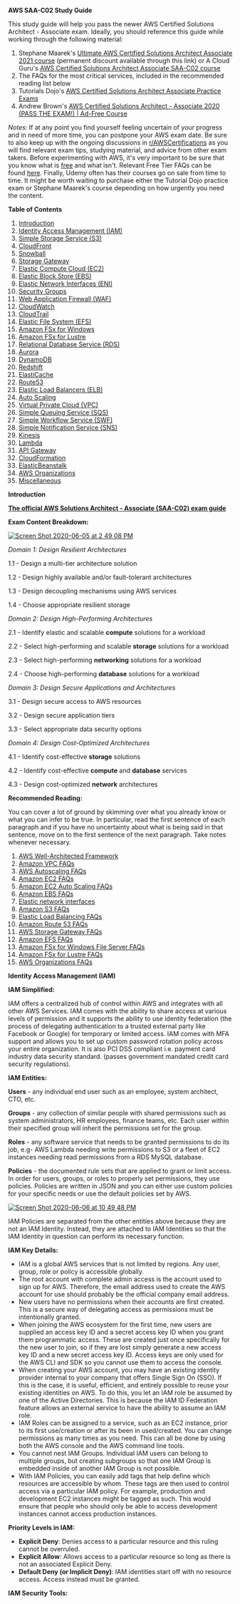 
**AWS SAA-C02 Study Guide**

This study guide will help you pass the newer AWS Certified Solutions Architect - Associate exam. Ideally, you should reference this guide while working through the following material:

1.  Stephane Maarek's [Ultimate AWS Certified Solutions Architect Associate 2021 course](https://links.datacumulus.com/aws-certified-sa-associate-coupon) (permanent discount available through this link) or A Cloud Guru's [AWS Certified Solutions Architect Associate SAA-C02 course](https://acloud.guru/learn/aws-certified-solutions-architect-associate)
2.  The FAQs for the most critical services, included in the recommended reading list below
3.  Tutorials Dojo's [AWS Certified Solutions Architect Associate Practice Exams](https://www.udemy.com/course/aws-certified-solutions-architect-associate-amazon-practice-exams-saa-c02/)
4.  Andrew Brown's [AWS Certified Solutions Architect - Associate 2020 (PASS THE EXAM!) | Ad-Free Course](https://www.youtube.com/watch?v=Ia-UEYYR44s)

*Notes*: If at any point you find yourself feeling uncertain of your progress and in need of more time, you can postpone your AWS exam date. Be sure to also keep up with the ongoing discussions in [r/AWSCertifications](https://reddit.com/r/AWSCertifications/) as you will find relevant exam tips, studying material, and advice from other exam takers. Before experimenting with AWS, it's very important to be sure that you know what is [free](https://aws.amazon.com/free/?all-free-tier.sort-by=item.additionalFields.SortRank&all-free-tier.sort-order=asc) and what isn't. Relevant Free Tier FAQs can be found [here](https://aws.amazon.com/free/free-tier-faqs/). Finally, Udemy often has their courses go on sale from time to time. It might be worth waiting to purchase either the Tutorial Dojo practice exam or Stephane Maarek's course depending on how urgently you need the content.

**Table of Contents**

1.  [Introduction](https://github.com/surajsh999/AWS-SAA-C02-Study-Guide?search=1#introduction)
2.  [Identity Access Management (IAM)](https://github.com/surajsh999/AWS-SAA-C02-Study-Guide?search=1#identity-access-management-iam)
3.  [Simple Storage Service (S3)](https://github.com/surajsh999/AWS-SAA-C02-Study-Guide?search=1#simple-storage-service-s3)
4.  [CloudFront](https://github.com/surajsh999/AWS-SAA-C02-Study-Guide?search=1#cloudfront)
5.  [Snowball](https://github.com/surajsh999/AWS-SAA-C02-Study-Guide?search=1#snowball)
6.  [Storage Gateway](https://github.com/surajsh999/AWS-SAA-C02-Study-Guide?search=1#storage-gateway)
7.  [Elastic Compute Cloud (EC2)](https://github.com/surajsh999/AWS-SAA-C02-Study-Guide?search=1#elastic-compute-cloud-ec2)
8.  [Elastic Block Store (EBS)](https://github.com/surajsh999/AWS-SAA-C02-Study-Guide?search=1#elastic-block-store-ebs)
9.  [Elastic Network Interfaces (ENI)](https://github.com/surajsh999/AWS-SAA-C02-Study-Guide?search=1#elastic-network-interfaces-eni)
10. [Security Groups](https://github.com/surajsh999/AWS-SAA-C02-Study-Guide?search=1#security-groups)
11. [Web Application Firewall (WAF)](https://github.com/surajsh999/AWS-SAA-C02-Study-Guide?search=1#web-application-firewall-waf)
12. [CloudWatch](https://github.com/surajsh999/AWS-SAA-C02-Study-Guide?search=1#cloudwatch)
13. [CloudTrail](https://github.com/surajsh999/AWS-SAA-C02-Study-Guide?search=1#cloudtrail)
14. [Elastic File System (EFS)](https://github.com/surajsh999/AWS-SAA-C02-Study-Guide?search=1#elastic-file-system-efs)
15. [Amazon FSx for Windows](https://github.com/surajsh999/AWS-SAA-C02-Study-Guide?search=1#amazon-fsx-for-windows)
16. [Amazon FSx for Lustre](https://github.com/surajsh999/AWS-SAA-C02-Study-Guide?search=1#amazon-fsx-for-lustre)
17. [Relational Database Service (RDS)](https://github.com/surajsh999/AWS-SAA-C02-Study-Guide?search=1#relational-database-service-rds)
18. [Aurora](https://github.com/surajsh999/AWS-SAA-C02-Study-Guide?search=1#aurora)
19. [DynamoDB](https://github.com/surajsh999/AWS-SAA-C02-Study-Guide?search=1#dynamodb)
20. [Redshift](https://github.com/surajsh999/AWS-SAA-C02-Study-Guide?search=1#redshift)
21. [ElastiCache](https://github.com/surajsh999/AWS-SAA-C02-Study-Guide?search=1#elasticache)
22. [Route53](https://github.com/surajsh999/AWS-SAA-C02-Study-Guide?search=1#route53)
23. [Elastic Load Balancers (ELB)](https://github.com/surajsh999/AWS-SAA-C02-Study-Guide?search=1#elastic-load-balancers-elb)
24. [Auto Scaling](https://github.com/surajsh999/AWS-SAA-C02-Study-Guide?search=1#auto-scaling)
25. [Virtual Private Cloud (VPC)](https://github.com/surajsh999/AWS-SAA-C02-Study-Guide?search=1#virtual-private-cloud-vpc)
26. [Simple Queuing Service (SQS)](https://github.com/surajsh999/AWS-SAA-C02-Study-Guide?search=1#simple-queuing-service-sqs)
27. [Simple Workflow Service (SWF)](https://github.com/surajsh999/AWS-SAA-C02-Study-Guide?search=1#simple-workflow-service-swf)
28. [Simple Notification Service (SNS)](https://github.com/surajsh999/AWS-SAA-C02-Study-Guide?search=1#simple-notification-service-sns)
29. [Kinesis](https://github.com/surajsh999/AWS-SAA-C02-Study-Guide?search=1#kinesis)
30. [Lambda](https://github.com/surajsh999/AWS-SAA-C02-Study-Guide?search=1#lambda)
31. [API Gateway](https://github.com/surajsh999/AWS-SAA-C02-Study-Guide?search=1#api-gateway)
32. [CloudFormation](https://github.com/surajsh999/AWS-SAA-C02-Study-Guide?search=1#cloudformation)
33. [ElasticBeanstalk](https://github.com/surajsh999/AWS-SAA-C02-Study-Guide?search=1#cloudformation)
34. [AWS Organizations](https://github.com/surajsh999/AWS-SAA-C02-Study-Guide?search=1#aws-organizations)
35. [Miscellaneous](https://github.com/surajsh999/AWS-SAA-C02-Study-Guide?search=1#miscellaneous)

**Introduction**

[**The official AWS Solutions Architect - Associate (SAA-C02) exam guide**](https://d1.awsstatic.com/training-and-certification/docs-sa-assoc/AWS-Certified-Solutions-Architect-Associate-Exam-Guide_v1.1_2019_08_27_FINAL.pdf)

**Exam Content Breakdown:**

[![Screen Shot 2020-06-05 at 2 49 08 PM](file:///C:/Users/WORKST~1/AppData/Local/Temp/msohtmlclip1/01/clip_image002.png)](https://user-images.githubusercontent.com/13093517/83912374-c2b87900-a73b-11ea-9691-b38383b43ff9.png)

*Domain 1: Design Resilient Architectures*

1.1 - Design a multi-tier architecture solution

1.2 - Design highly available and/or fault-tolerant architectures

1.3 - Design decoupling mechanisms using AWS services

1.4 - Choose appropriate resilient storage

*Domain 2: Design High-Performing Architectures*

2.1 - Identify elastic and scalable **compute** solutions for a workload

2.2 - Select high-performing and scalable **storage** solutions for a workload

2.3 - Select high-performing **networking** solutions for a workload

2.4 - Choose high-performing **database** solutions for a workload

*Domain 3: Design Secure Applications and Architectures*

3.1 - Design secure access to AWS resources

3.2 - Design secure application tiers

3.3 - Select appropriate data security options

*Domain 4: Design Cost-Optimized Architectures*

4.1 - Identify cost-effective **storage** solutions

4.2 - Identify cost-effective **compute** and **database** services

4.3 - Design cost-optimized **network** architectures

**Recommended Reading:**

You can cover a lot of ground by skimming over what you already know or what you can infer to be true. In particular, read the first sentence of each paragraph and if you have no uncertainty about what is being said in that sentence, move on to the first sentence of the next paragraph. Take notes whenever necessary.

1.  [AWS Well-Architected Framework](https://docs.aws.amazon.com/wellarchitected/latest/framework/wellarchitected-framework.pdf)
2.  [Amazon VPC FAQs](https://aws.amazon.com/vpc/faqs/)
3.  [AWS Autoscaling FAQs](https://aws.amazon.com/autoscaling/faqs/)
4.  [Amazon EC2 FAQs](https://aws.amazon.com/ec2/faqs/)
5.  [Amazon EC2 Auto Scaling FAQs](https://aws.amazon.com/ec2/autoscaling/faqs/)
6.  [Amazon EBS FAQs](https://aws.amazon.com/ebs/faqs/)
7.  [Elastic network interfaces](https://docs.aws.amazon.com/AWSEC2/latest/UserGuide/using-eni.html)
8.  [Amazon S3 FAQs](https://aws.amazon.com/s3/faqs/)
9.  [Elastic Load Balancing FAQs](https://aws.amazon.com/elasticloadbalancing/faqs/)
10. [Amazon Route 53 FAQs](https://aws.amazon.com/route53/faqs/)
11. [AWS Storage Gateway FAQs](https://aws.amazon.com/storagegateway/faqs/)
12. [Amazon EFS FAQs](https://aws.amazon.com/efs/faq/)
13. [Amazon FSx for Windows File Server FAQs](https://aws.amazon.com/fsx/windows/faqs/)
14. [Amazon FSx for Lustre FAQs](https://aws.amazon.com/fsx/lustre/faqs/)
15. [AWS Organizations FAQs](https://aws.amazon.com/organizations/faqs/)

**Identity Access Management (IAM)**

**IAM Simplified:**

IAM offers a centralized hub of control within AWS and integrates with all other AWS Services. IAM comes with the ability to share access at various levels of permission and it supports the ability to use identity federation (the process of delegating authentication to a trusted external party like Facebook or Google) for temporary or limited access. IAM comes with MFA support and allows you to set up custom password rotation policy across your entire organization. It is also PCI DSS compliant i.e. payment card industry data security standard. (passes government mandated credit card security regulations).

**IAM Entities:**

**Users** - any individual end user such as an employee, system architect, CTO, etc.

**Groups** - any collection of similar people with shared permissions such as system administrators, HR employees, finance teams, etc. Each user within their specified group will inherit the permissions set for the group.

**Roles** - any software service that needs to be granted permissions to do its job, e.g- AWS Lambda needing write permissions to S3 or a fleet of EC2 instances needing read permissions from a RDS MySQL database.

**Policies** - the documented rule sets that are applied to grant or limit access. In order for users, groups, or roles to properly set permissions, they use policies. Policies are written in JSON and you can either use custom policies for your specific needs or use the default policies set by AWS.

[![Screen Shot 2020-06-06 at 10 49 48 PM](file:///C:/Users/WORKST~1/AppData/Local/Temp/msohtmlclip1/01/clip_image003.png)](https://user-images.githubusercontent.com/13093517/83959193-11533980-a848-11ea-9d03-d8133e0aaa86.png)

IAM Policies are separated from the other entities above because they are not an IAM Identity. Instead, they are attached to IAM Identities so that the IAM Identity in question can perform its necessary function.

**IAM Key Details:**

-   IAM is a global AWS services that is not limited by regions. Any user, group, role or policy is accessible globally.
-   The root account with complete admin access is the account used to sign up for AWS. Therefore, the email address used to create the AWS account for use should probably be the official company email address.
-   New users have no permissions when their accounts are first created. This is a secure way of delegating access as permissions must be intentionally granted.
-   When joining the AWS ecosystem for the first time, new users are supplied an access key ID and a secret access key ID when you grant them programmatic access. These are created just once specifically for the new user to join, so if they are lost simply generate a new access key ID and a new secret access key ID. Access keys are only used for the AWS CLI and SDK so you cannot use them to access the console.
-   When creating your AWS account, you may have an existing identity provider internal to your company that offers Single Sign On (SSO). If this is the case, it is useful, efficient, and entirely possible to reuse your existing identities on AWS. To do this, you let an IAM role be assumed by one of the Active Directories. This is because the IAM ID Federation feature allows an external service to have the ability to assume an IAM role.
-   IAM Roles can be assigned to a service, such as an EC2 instance, prior to its first use/creation or after its been in used/created. You can change permissions as many times as you need. This can all be done by using both the AWS console and the AWS command line tools.
-   You cannot nest IAM Groups. Individual IAM users can belong to multiple groups, but creating subgroups so that one IAM Group is embedded inside of another IAM Group is not possible.
-   With IAM Policies, you can easily add tags that help define which resources are accessible by whom. These tags are then used to control access via a particular IAM policy. For example, production and development EC2 instances might be tagged as such. This would ensure that people who should only be able to access development instances cannot access production instances.

**Priority Levels in IAM:**

-   **Explicit Deny**: Denies access to a particular resource and this ruling cannot be overruled.
-   **Explicit Allow**: Allows access to a particular resource so long as there is not an associated Explicit Deny.
-   **Default Deny (or Implicit Deny)**: IAM identities start off with no resource access. Access instead must be granted.

**IAM Security Tools:**



